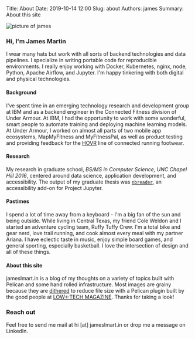 Title: About
Date: 2019-10-14 12:00
Slug: about
Authors: james
Summary: About this site

![picture of james]({static}../immune_images/self2.png)  
### Hi, I'm James Martin
I wear many hats but work with all sorts of backend technologies and data pipelines. I specialize in writing portable code for reproducible environments. I really enjoy working with Docker, Kubernetes, nginx, node, Python, Apache Airflow, and Jupyter. I'm happy tinkering with both digital and physical technologies.

#### Background
I've spent time in an emerging technology research and development group at IBM and as a backend engineer in the Connected Fitness division of Under Armour. At IBM, I had the opportunity to work with some wonderful, smart people to automate training and deploying machine learning models. At Under Armour, I worked on almost all parts of two mobile app ecosystems, MapMyFitness and MyFitnessPal, as well as product testing and providing feedback for the [HOVR](https://www.runnersworld.com/uk/gear/shoes/a25917965/under-armour-hovr-infinite-review/) line of connected running footwear.

#### Research
My research in graduate school, _BS/MS in Computer Science, UNC Chapel Hill 2016_, centered around data science, application development, and accessibility. The output of my graduate thesis was [`nbreader`](https://jameslmartin.github.io/jupyter-a11y/), an accessibility add-on for Project Jupyter.

#### Pastimes
I spend a lot of time away from a keyboard - I'm a big fan of the sun and being outside. While living in Central Texas, my friend Cole Weldon and I started an adventure cycling team, Ruffy Tuffy Crew. I'm a total bike and gear nerd, love trail running, and cook almost every meal with my partner Ariana. I have eclectic taste in music, enjoy simple board games, and general sporting, especially basketball. I love the intersection of design and all of these things.

#### About this site

jameslmart.in is a blog of my thoughts on a variety of topics built with Pelican and some hand rolled infrastructure. Most images are grainy because they are [dithered](https://en.wikipedia.org/wiki/Dither) to reduce file size with a Pelican plugin built by the good people at [LOW&larr;TECH MAGAZINE](https://solar.lowtechmagazine.com/). Thanks for taking a look!

### Reach out
Feel free to send me mail at hi [at] jameslmart.in or drop me a message on LinkedIn.
